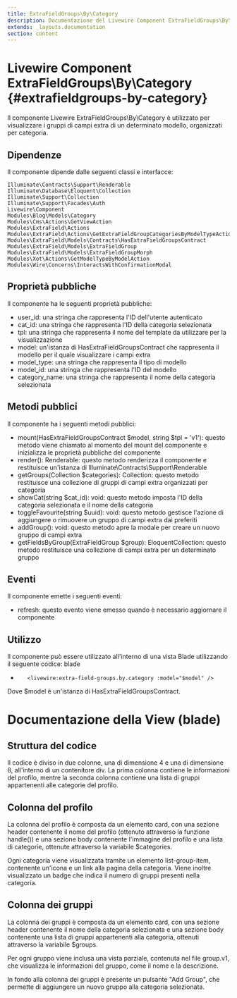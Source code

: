 ```yaml
---
title: ExtraFieldGroups\By\Category
description: Documentazione del Livewire Component ExtraFieldGroups\By\Category
extends: _layouts.documentation
section: content
---
```



# Livewire Component ExtraFieldGroups\By\Category {#extrafieldgroups-by-category}

Il componente Livewire ExtraFieldGroups\By\Category è utilizzato per visualizzare i gruppi di campi extra di un determinato modello, organizzati per categoria.


## Dipendenze

Il componente dipende dalle seguenti classi e interfacce:

    Illuminate\Contracts\Support\Renderable
    Illuminate\Database\Eloquent\Collection
    Illuminate\Support\Collection
    Illuminate\Support\Facades\Auth
    Livewire\Component
    Modules\Blog\Models\Category
    Modules\Cms\Actions\GetViewAction
    Modules\ExtraField\Actions
    Modules\ExtraField\Actions\GetExtraFieldGroupCategoriesByModelTypeAction
    Modules\ExtraField\Models\Contracts\HasExtraFieldGroupsContract
    Modules\ExtraField\Models\ExtraFieldGroup
    Modules\ExtraField\Models\ExtraFieldGroupMorph
    Modules\Xot\Actions\GetModelTypeByModelAction
    Modules\Wire\Concerns\InteractsWithConfirmationModal

## Proprietà pubbliche

Il componente ha le seguenti proprietà pubbliche:

*    user_id: una stringa che rappresenta l'ID dell'utente autenticato
*    cat_id: una stringa che rappresenta l'ID della categoria selezionata
*    tpl: una stringa che rappresenta il nome del template da utilizzare per la visualizzazione
*    model: un'istanza di HasExtraFieldGroupsContract che rappresenta il modello per il quale visualizzare i campi extra
*    model_type: una stringa che rappresenta il tipo di modello
*    model_id: una stringa che rappresenta l'ID del modello
*    category_name: una stringa che rappresenta il nome della categoria selezionata

## Metodi pubblici

Il componente ha i seguenti metodi pubblici:

*    mount(HasExtraFieldGroupsContract $model, string $tpl = 'v1'): questo metodo viene chiamato al momento del mount del componente e inizializza le proprietà pubbliche del componente
*    render(): Renderable: questo metodo renderizza il componente e restituisce un'istanza di Illuminate\Contracts\Support\Renderable
*    getGroups(Collection $categories): Collection: questo metodo restituisce una collezione di gruppi di campi extra organizzati per categoria
*    showCat(string $cat_id): void: questo metodo imposta l'ID della categoria selezionata e il nome della categoria
*    toggleFavourite(string $uuid): void: questo metodo gestisce l'azione di aggiungere o rimuovere un gruppo di campi extra dai preferiti
*    addGroup(): void: questo metodo apre la modale per creare un nuovo gruppo di campi extra
*    getFieldsByGroup(ExtraFieldGroup $group): EloquentCollection: questo metodo restituisce una collezione di campi extra per un determinato gruppo

## Eventi

Il componente emette i seguenti eventi:

*    refresh: questo evento viene emesso quando è necessario aggiornare il componente

## Utilizzo

Il componente può essere utilizzato all'interno di una vista Blade utilizzando il seguente codice:
blade

*        <livewire:extra-field-groups.by.category :model="$model" />

Dove $model è un'istanza di HasExtraFieldGroupsContract.

# Documentazione della View (blade)

## Struttura del codice

Il codice è diviso in due colonne, una di dimensione 4 e una di dimensione 8, all'interno di un contenitore div. La prima colonna contiene le informazioni del profilo, mentre la seconda colonna contiene una lista di gruppi appartenenti alle categorie del profilo.

## Colonna del profilo

La colonna del profilo è composta da un elemento card, con una sezione header contenente il nome del profilo (ottenuto attraverso la funzione handle()) e una sezione body contenente l'immagine del profilo e una lista di categorie, ottenute attraverso la variabile $categories.

Ogni categoria viene visualizzata tramite un elemento list-group-item, contenente un'icona e un link alla pagina della categoria. Viene inoltre visualizzato un badge che indica il numero di gruppi presenti nella categoria.

## Colonna dei gruppi

La colonna dei gruppi è composta da un elemento card, con una sezione header contenente il nome della categoria selezionata e una sezione body contenente una lista di gruppi appartenenti alla categoria, ottenuti attraverso la variabile $groups.

Per ogni gruppo viene inclusa una vista parziale, contenuta nel file group.v1, che visualizza le informazioni del gruppo, come il nome e la descrizione.

In fondo alla colonna dei gruppi è presente un pulsante "Add Group", che permette di aggiungere un nuovo gruppo alla categoria selezionata.